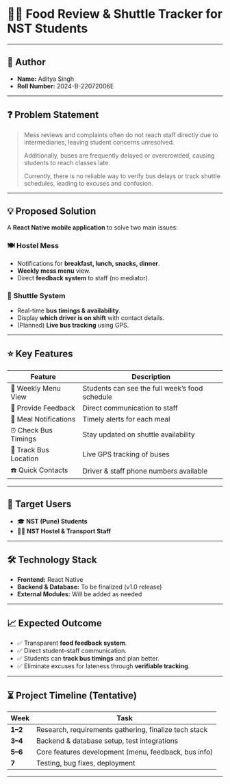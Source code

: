 # 🍴🚌 Food Review & Shuttle Tracker for NST Students  

---

## 👤 Author  
- **Name:** Aditya Singh  
- **Roll Number:** 2024-B-22072006E  

---

## ❓ Problem Statement  

> Mess reviews and complaints often do not reach staff directly due to intermediaries, leaving student concerns unresolved.  
>  
> Additionally, buses are frequently delayed or overcrowded, causing students to reach classes late.  
>  
> Currently, there is no reliable way to verify bus delays or track shuttle schedules, leading to excuses and confusion.  

---

## 💡 Proposed Solution  

A **React Native mobile application** to solve two main issues:  

### 🍽️ Hostel Mess  
- Notifications for **breakfast, lunch, snacks, dinner**.  
- **Weekly mess menu** view.  
- Direct **feedback system** to staff (no mediator).  

### 🚌 Shuttle System  
- Real-time **bus timings & availability**.  
- Display **which driver is on shift** with contact details.  
- (Planned) **Live bus tracking** using GPS.  

---

## ⭐ Key Features  

| Feature | Description |
|---------|-------------|
| 📅 Weekly Menu View | Students can see the full week’s food schedule |
| 📝 Provide Feedback | Direct communication to staff |
| 🔔 Meal Notifications | Timely alerts for each meal |
| ⏰ Check Bus Timings | Stay updated on shuttle availability |
| 📍 Track Bus Location | Live GPS tracking of buses |
| ☎️ Quick Contacts | Driver & staff phone numbers available |

---

## 🎯 Target Users  
- 🎓 **NST (Pune) Students**  
- 👨‍💼 **NST Hostel & Transport Staff**  

---

## 🛠️ Technology Stack  

- **Frontend:** React Native  
- **Backend & Database:** To be finalized (v1.0 release)  
- **External Modules:** Will be added as needed  

---

## 📈 Expected Outcome  

- ✅ Transparent **food feedback system**.  
- ✅ Direct student–staff communication.  
- ✅ Students can **track bus timings** and plan better.  
- ✅ Eliminate excuses for lateness through **verifiable tracking**.  

---

## ⏳ Project Timeline (Tentative)  

| Week | Task |
|------|------|
| **1–2** | Research, requirements gathering, finalize tech stack |
| **3–4** | Backend & database setup, test integrations |
| **5–6** | Core features development (menu, feedback, bus info) |
| **7**   | Testing, bug fixes, deployment |

---
